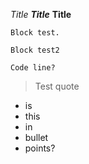 *Title*
***Title***
**Title**



<pre><code>Block test.
</code></pre>

``` 
Block test2
```

`Code line?`

> Test quote

- is
- this
- in
- bullet
- points?

